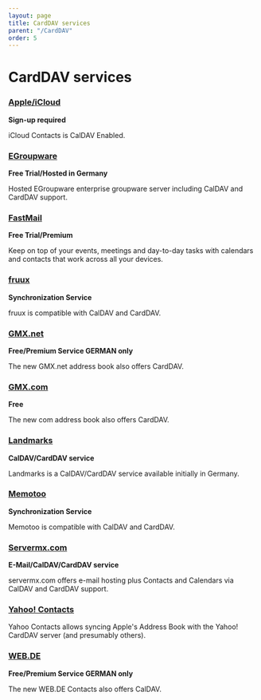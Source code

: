 ```yaml
---
layout: page
title: CardDAV services
parent: "/CardDAV"
order: 5
---
```


# CardDAV services

### [Apple/iCloud](https://www.icloud.com/)
**Sign-up required**

iCloud Contacts is CalDAV Enabled.

### [EGroupware](http://www.egroupware.org)
**Free Trial/Hosted in Germany**

Hosted EGroupware enterprise groupware server including CalDAV and CardDAV support.

### [FastMail](https://www.fastmail.com/)
**Free Trial/Premium**

Keep on top of your events, meetings and day-to-day tasks with calendars and contacts that work across all your devices.

### [fruux](https://fruux.com/)
**Synchronization Service**

fruux is compatible with CalDAV and CardDAV.

### [GMX.net](https://www.gmx.net/mail/funktionen/adressbuch/)
**Free/Premium Service GERMAN only**

The new GMX.net address book also offers CardDAV.

### [GMX.com](https://www.gmx.com/mail/email-account/)
**Free**

The new com address book  also offers CardDAV.

### [Landmarks](https://landmarks.skyrise.de/)
**CalDAV/CardDAV service**

Landmarks is a CalDAV/CardDAV service available initially in Germany.

### [Memotoo](https://www.memotoo.com)
**Synchronization Service**

Memotoo is compatible with CalDAV and CardDAV.

### [Servermx.com](http://www.servermx.com/)
**E-Mail/CalDAV/CardDAV service**

servermx.com offers e-mail hosting plus Contacts and Calendars via CalDAV and CardDAV support.

### [Yahoo! Contacts](https://overview.mail.yahoo.com/)

Yahoo Contacts allows syncing Apple's Address Book with the Yahoo! CardDAV server (and presumably others).

### [WEB.DE](https://web.de/email/adressbuch/)
**Free/Premium Service GERMAN only**

The new WEB.DE Contacts also offers CalDAV.
